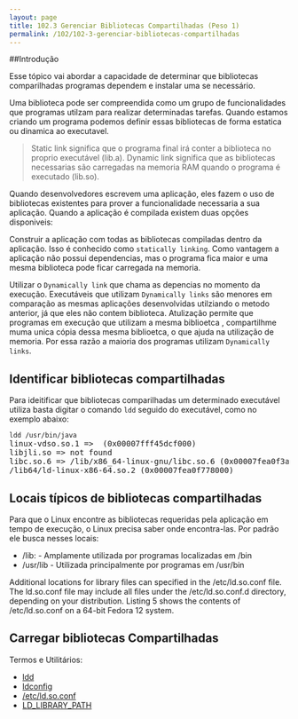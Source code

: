 ```yaml
---
layout: page
title: 102.3 Gerenciar Bibliotecas Compartilhadas (Peso 1)
permalink: /102/102-3-gerenciar-bibliotecas-compartilhadas
---
```


##Introdução

Esse tópico vai abordar a capacidade de determinar que bibliotecas comparilhadas programas dependem e instalar uma se necessário.

Uma biblioteca pode ser compreendida como um grupo de funcionalidades que programas utilzam para realizar determinadas tarefas. Quando estamos criando um programa podemos definir essas bibliotecas de forma estatica ou dinamica ao executavel.

> Static link significa que o programa final irá conter a biblioteca no proprio executável (lib.a). Dynamic link significa que as bibliotecas necessarias são carregadas na memoria RAM quando o programa é executado (lib.so).

Quando desenvolvedores escrevem uma aplicação, eles fazem o uso de bibliotecas existentes para prover a funcionalidade necessaria a sua aplicação. Quando a aplicação é compilada existem duas opções disponiveis:

Construir a aplicação com todas as bibliotecas compiladas dentro da aplicação. Isso é conhecido como `statically linking`. Como vantagem a aplicação não possui dependencias, mas o programa fica maior e uma mesma biblioteca pode ficar carregada na memoria.

Utilizar o `Dynamically link` que chama as depencias no momento da execução. Executáveis que utilizam `Dynamically links`  são menores em comparação as mesmas aplicações desenvolvidas utilziando o metodo anterior, já que eles não contem biblioteca.  Atulização permite que programas em execução que utilizam a mesma biblioetca , compartilhme muma unica cópia dessa mesma biblioetca, o que ajuda na utilização de memoria. Por essa razão a maioria dos programas utilizam `Dynamically links`.

## Identificar bibliotecas compartilhadas

Para ideitificar que bibliotecas comparilhadas um determinado executável utiliza basta digitar o comando `ldd` seguido do executável, como no exemplo abaixo:

<pre class="language-bash command-line">
<code>ldd /usr/bin/java</code>
linux-vdso.so.1 =>  (0x00007fff45dcf000)
libjli.so => not found
libc.so.6 => /lib/x86_64-linux-gnu/libc.so.6 (0x00007fea0f3ae000)
/lib64/ld-linux-x86-64.so.2 (0x00007fea0f778000)
</pre>


## Locais típicos de bibliotecas compartilhadas

Para que o Linux encontre as bibliotecas requeridas pela aplicação em tempo de execução, o Linux precisa saber onde encontra-las. Por padrão ele busca nesses locais:

* /lib: - Amplamente utilizada por programas localizadas em /bin
* /usr/lib - Utilizada principalmente por programas em /usr/bin

Additional locations for library files can specified in the /etc/ld.so.conf file. The ld.so.conf file may include all files under the /etc/ld.so.conf.d directory, depending on your distribution. Listing 5 shows the contents of /etc/ld.so.conf on a 64-bit Fedora 12 system.

## Carregar bibliotecas Compartilhadas

Termos e Utilitários:

* [ldd](#)
* [ldconfig](#)
* [/etc/ld.so.conf](#)
* [LD_LIBRARY_PATH](#)